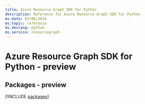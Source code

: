 ```yaml
---
title: Azure Resource Graph SDK for Python
description: Reference for Azure Resource Graph SDK for Python
ms.date: 03/06/2024
ms.topic: reference
ms.devlang: python
ms.service: resourcegraph
---
```

# Azure Resource Graph SDK for Python - preview
## Packages - preview
[!INCLUDE [packages](resource-graph-index.md)]